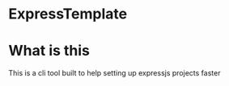 # ExpressTemplate
<h1>What is this </h1>
  This is a cli tool built to help setting up expressjs projects faster
  

